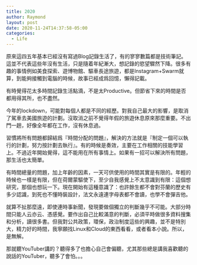 ```yaml
---
title: 2020
author: Raymond
layout: post
date: 2020-11-24T14:37:58-05:00
categories:
  - Life
---
```

原來這四五年基本已經沒有寫過Blog記錄生活了，有的寥寥數篇都是技術筆記。
這並不代表這些年沒有生活，只是隨着年紀漸大，想記錄的慾望驟然下降。很多有趣的事情例如美食探索、遊博物館、驅車長途旅遊，都是Instagram+Swarm就算，到能夠接觸到電腦的時候，故事已經成爲回憶，懶得記載。

有時覺得花太多時間記錄生活點滴，不是太Productive。但節省下來的時間是否都用得其所，也不盡然。

今年的lockdown，可能對每個人都是不同的經歷。對我自己最大的影響，是取消了駕車去美國旅遊的計劃。沒取消之前不覺得年假的旅遊休息原來那麼重要。不出門一趟，好像全年都在工作，沒有休息過。

習慣將所有問題都歸結爲『時間分配的問題』，解決的方法就是『制定一個可以執行的計劃，努力按計劃去執行』。有的時候是奏效，主要在工作相關的技能學習上。不過近年開始覺得，這不能用在所有事情上。如果有一招可以解決所有問題，那生活也太簡單。

有時間總量的問題，加上年齡的因素，一天可供使用的時間其實是有限的。年輕的時候也一樣是有限，但在荷爾蒙驅使下，至少自我感覺上不太意識到有限：這個想研究，那個也想玩一下。現在開始有這種意識了：也許餘生都不會對芬蘭的歷史有多少認識，到死也不懂時裝設計，法文永遠連字母表都不會讀，也學不會彈吉他。

就算不扯那麼遠，即使連時事新聞，發現要做個獨立的判斷幾乎不可能。大部分時間只能人云亦云、憑感覺。要作出自己比較滿意的判斷，必須平時做很多資料搜集和分析，讀很多書。但我對公共政策，環保，政治制度這些的興趣，並不是特別大，精力好的時間，我寧願找Linux和Cloud的東西看看，或者看本小說。所以，是無解。

那就聽YouTuber講的？聽得多了也擔心自己會偏聽，尤其那些總是講我喜歡聽的說話的YouTuber，聽多了會怕。。。
